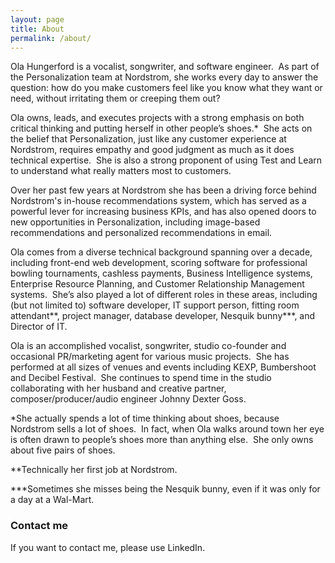 ```yaml
---
layout: page
title: About
permalink: /about/
---
```


Ola Hungerford is a vocalist, songwriter, and software engineer.  As part of the Personalization team at Nordstrom, she works every day to answer the question: how do you make customers feel like you know what they want or need, without irritating them or creeping them out?


Ola owns, leads, and executes projects with a strong emphasis on both critical thinking and putting herself in other people’s shoes.*  She acts on the belief that Personalization, just like any customer experience at Nordstrom, requires empathy and good judgment as much as it does technical expertise.  She is also a strong proponent of using Test and Learn to understand what really matters most to customers.

Over her past few years at Nordstrom she has been a driving force behind Nordstrom's in-house recommendations system, which has served as a powerful lever for increasing business KPIs, and has also opened doors to new opportunities in Personalization, including image-based recommendations and personalized recommendations in email.

Ola comes from a diverse technical background spanning over a decade, including front-end web development, scoring software for professional bowling tournaments, cashless payments, Business Intelligence systems, Enterprise Resource Planning, and Customer Relationship Management systems.  She’s also played a lot of different roles in these areas, including (but not limited to) software developer, IT support person, fitting room attendant**, project manager, database developer, Nesquik bunny***, and Director of IT.

Ola is an accomplished vocalist, songwriter, studio co-founder and occasional PR/marketing agent for various music projects.  She has performed at all sizes of venues and events including KEXP, Bumbershoot and Decibel Festival.  She continues to spend time in the studio collaborating with her husband and creative partner, composer/producer/audio engineer Johnny Dexter Goss.


*She actually spends a lot of time thinking about shoes, because Nordstrom sells a lot of shoes.  In fact, when Ola walks around town her eye is often drawn to people’s shoes more than anything else.  She only owns about five pairs of shoes.

**Technically her first job at Nordstrom.

***Sometimes she misses being the Nesquik bunny, even if it was only for a day at a Wal-Mart.

### Contact me

If you want to contact me, please use LinkedIn.
